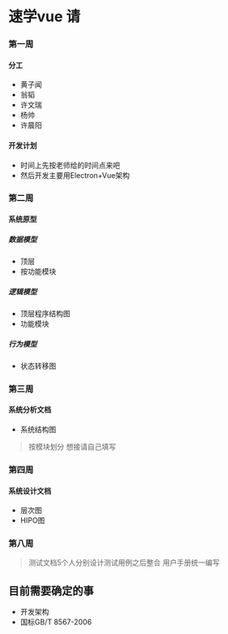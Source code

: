 # 速学vue 请

### 第一周

#### 分工
- 黄子闻
- 翁韬
- 许文瑞
- 杨帅
- 许晨阳
#### 开发计划
- 时间上先按老师给的时间点来吧
- 然后开发主要用Electron+Vue架构
### 第二周
#### 系统原型
##### 数据模型
- 顶层
- 按功能模块
##### 逻辑模型
- 顶层程序结构图
- 功能模块
##### 行为模型
- 状态转移图

### 第三周
#### 系统分析文档
- 系统结构图
> 按模块划分 想接请自己填写

### 第四周
#### 系统设计文档
- 层次图
- HIPO图

### 第八周
> 测试文档5个人分别设计测试用例之后整合
> 用户手册统一编写

## 目前需要确定的事
- 开发架构
- 国标GB/T 8567-2006
